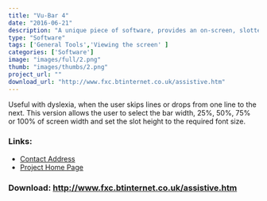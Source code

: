 ```yaml
---
title: "Vu-Bar 4"
date: "2016-06-21"
description: "A unique piece of software, provides an on-screen, slotted ruler."
type: "Software"
tags: ['General Tools','Viewing the screen' ]
categories: ['Software']
image: "images/full/2.png"
thumb: "images/thumbs/2.png"
project_url: ""
download_url: "http://www.fxc.btinternet.co.uk/assistive.htm"
---
```

Useful with dyslexia, when the user skips lines or drops from one line to the next. This version allows the user to select the bar width, 25%, 50%, 75% or 100% of screen width and set the slot height to the required font size.

### Links:
- <a href="mailto:fxc@btinternet.com">Contact Address</a>
- <a href="http://www.fxc.btinternet.co.uk/assistive.htm">Project Home Page</a>

### Download: http://www.fxc.btinternet.co.uk/assistive.htm 